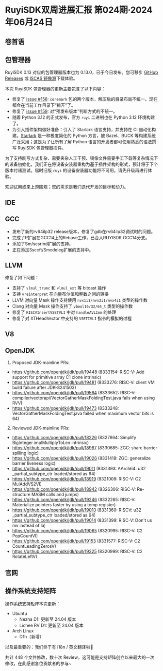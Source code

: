 # RuyiSDK双周进展汇报  第024期·2024年06月24日

## 卷首语


## 包管理器

RuyiSDK 0.13 对应的包管理器版本也为 0.13.0，已于今日发布。您可移步
[GitHub Releases][ruyi-0.13.0-gh] 或 [ISCAS 镜像源][ruyi-0.13.0-iscas]下载体验。

[ruyi-0.13.0-gh]: https://github.com/ruyisdk/ruyi/releases/tag/0.13.0
[ruyi-0.13.0-iscas]: https://mirror.iscas.ac.cn/ruyisdk/ruyi/releases/0.13.0/

本次 RuyiSDK 包管理器的更新主要包含了以下内容：

* 修复了 [issue #158](https://github.com/ruyisdk/ruyi/issues/158): `coremark` 包的两个版本，解压后的目录布局不统一。现在都会在当前工作目录下“摊开”了。
* 修复了 [issue #159](https://github.com/ruyisdk/ruyi/issues/159): 对“预发布版本”判断方式的不统一。
* 随着 Python 3.12 的正式发布，官方 `ruyi` 二进制也在 Python 3.12 环境构建了。
* 为引入插件架构做好准备：引入了 Starlark 语言支持，并支持在 CI 自动化构建。[Starlark]
  是一种极度简化的 Python 方言，被 Bazel、BUCK 等构建系统广泛采用；这是为了让所有了解
  Python 语言的开发者都可使用熟悉的语法撰写 RuyiSDK 包管理器插件。

[Starlark]: https://github.com/bazelbuild/starlark

为了支持刷写方式复杂、需要夹杂人工干预、镜像文件需要手工下载等复杂情况下的设备初始化，我们正在将设备安装器重构为基于插件架构的形式，预计将于下个版本付诸测试。届时旧版
`ruyi` 的设备安装器功能将不可用，请先升级再进行体验。

欢迎试用或来上游围观；您的需求是我们迭代开发的目标和动力。

## IDE


## GCC
- 发布了新的rv64ilp32 release版本，修复了gdb在rv64ilp32调试时的问题。
- 完成了P扩展在GCC14上的Rebase工作，已合入RUYISDK GCC14分支。
- 添加了Sm/scsrind扩展的支持。
- 正在添加Ssccft/Smcdeleg扩展的支持中。

## LLVM

修复了如下问题：

- 支持了 `vlmul_trunc` 和 `vlmul_ext` 等 bitcast 操作
- 支持 `vreinterpret` 在向量布尔值和整数之间的转换
- LLVM 对向量 Mask 操作支持使用 `nvx1i1/nvx2i1/nvx4i1` 类型的操作数
- Clang 对向量 Mask 操作支持了 `vbool16/32/64_t` 类型的操作数
- 修复了 `RISCVInsertVSETVLI` 中对 `handleAVLImm` 的处理
- 修复了对 XTHeadVector 中支持的 `VSETIVLI` 指令的模拟的过程


## V8


## OpenJDK
1. Proposed JDK-mainline PRs:
- https://github.com/openjdk/jdk/pull/19448 (8333154: RISC-V: Add support for primitive array C1 clone intrinsic)
- https://github.com/openjdk/jdk/pull/19481 (8333276: RISC-V: client VM build failure after JDK-8241503)
- https://github.com/openjdk/jdk/pull/19564 (8333652: RISC-V: compiler/vectorapi/VectorGatherMaskFoldingTest.java fails when using RVV)
- https://github.com/openjdk/jdk/pull/19473 (8333248: VectorGatherMaskFoldingTest.java failed when maximum vector bits is 64)

2. Reviewed JDK-mainline PRs:
- https://github.com/openjdk/jdk/pull/18226 (8327964: Simplify BigInteger.implMultiplyToLen intrinsic)
- https://github.com/openjdk/jdk/pull/18967 (8330685: ZGC: share barrier spilling logic)
- https://github.com/openjdk/jdk/pull/19026 (8331418: ZGC: generalize barrier liveness logic)
- https://github.com/openjdk/jdk/pull/19011 (8331393: AArch64: u32 _partial_subtype_ctr loaded/stored as 64)
- https://github.com/openjdk/jdk/pull/18919 (8321008: RISC-V: C2 MulAddVS2VI)
- https://github.com/openjdk/jdk/pull/18942 (8326306: RISC-V: Re-structure MASM calls and jumps)
- https://github.com/openjdk/jdk/pull/19246 (8332265: RISC-V: Materialize pointers faster by using a temp register)
- https://github.com/openjdk/jdk/pull/19010 (8331360: RISCV: u32 _partial_subtype_ctr loaded/stored as 64)
- https://github.com/openjdk/jdk/pull/19014 (8331399: RISC-V: Don't us mv instead of la)
- https://github.com/openjdk/jdk/pull/19065 (8320995: RISC-V: C2 PopCountVI)
- https://github.com/openjdk/jdk/pull/19153 (8331577: RISC-V: C2 CountLeadingZerosV)
- https://github.com/openjdk/jdk/pull/19325 (8320999: RISC-V: C2 RotateLeftV)


## 官网


## 操作系统支持矩阵

操作系统支持矩阵本次更新：

- Ubuntu
  - Nezha D1: 更新至 24.04 版本
  - Lichee RV D1: 更新至 24.04 版本
- Arch Linux
  -  D1h（新增）

以及最重要的：我们终于有 i18n / 英文翻译啦🎉

共计 448 个文件修改，数十次 Review，这可能是支持矩阵创立以来最大的一次修改，在此感谢各位贡献者的参与~
